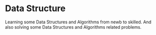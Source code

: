 # Data Structure
Learning some Data Structures and Algorithms from newb to skilled. 
And also solving some Data Structures and Algorithms related problems. 


